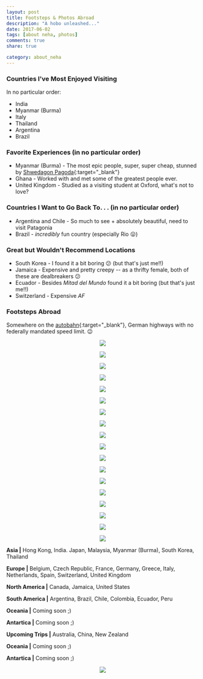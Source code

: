 ```yaml
---
layout: post
title: Footsteps & Photos Abroad
description: "A hobo unleashed..."
date: 2017-06-02
tags: [about neha, photos]
comments: true
share: true

category: about_neha
---
```


### Countries I've Most Enjoyed Visiting

In no particular order:

* India
* Myanmar (Burma)
* Italy
* Thailand
* Argentina
* Brazil

### Favorite Experiences (in no particular order)

* Myanmar (Burma) - The most epic people, super, super cheap, stunned by [Shwedagon Pagoda](https://www.google.it/search?q=shwedagon+pagoda&source=lnms&tbm=isch&sa=X&ved=0ahUKEwixst_p5d7VAhXD0RQKHStSAqkQ_AUICigB&biw=1226&bih=780){:target="_blank"}
* Ghana - Worked with and met some of the greatest people ever.
* United Kingdom - Studied as a visiting student at Oxford, what's not to love?

### Countries I Want to Go Back To. . . (in no particular order)

* Argentina and Chile - So much to see + absolutely beautiful, need to visit Patagonia
* Brazil - *incredibly* fun country (especially Rio 😛)

### Great but Wouldn't Recommend Locations 

* South Korea - I found it a bit boring 😕 (but that's just me!!)
* Jamaica - Expensive and pretty creepy -- as a thrifty female, both of these are dealbreakers 😕
* Ecuador - Besides _Mitad del Mundo_ found it a bit boring (but that's just me!!) 
* Switzerland - Expensive *AF*

### Footsteps Abroad

Somewhere on the [autobahn](https://en.wikipedia.org/wiki/Autobahn){:target="_blank"}, German highways with no federally mandated speed limit. 😉

<p align="center">
  <img src="/images/photos-travel/1-autobahn.jpg">
</p>

<p align="center">
  <img src="/images/photos-travel/2-scotland-st-patricks.jpg">
</p>

<p align="center">
  <img src="/images/photos-travel/3-pichu.jpg">
</p>

<p align="center">
  <img src="/images/photos-travel/4-kayak.jpg">
</p>

<p align="center">
  <img src="/images/photos-travel/5-london-new-years.jpg">
</p>

<p align="center">
  <img src="/images/photos-travel/6-london-new-years-crowd.jpg">
</p>

<p align="center">
  <img src="/images/photos-travel/7-burma-new-years.jpg">
</p>

<p align="center">
  <img src="/images/photos-travel/8-paris.jpg">
</p>

<p align="center">
  <img src="/images/photos-travel/9-colombia.jpg">
</p>

<p align="center">
  <img src="/images/photos-travel/9-colombia.jpg">
</p>

<p align="center">
  <img src="/images/photos-travel/9-colombia.jpg">
</p>

<p align="center">
  <img src="/images/photos-travel/10-london-crazy.jpg">
</p>

<p align="center">
  <img src="/images/photos-travel/11-czech.jpg">
</p>

<p align="center">
  <img src="/images/photos-travel/12-punting.jpg">
</p>

<p align="center">
  <img src="/images/photos-travel/13-scotland-volcano.jpg">
</p>

<p align="center">
  <img src="/images/photos-travel/14-macchu.jpg">
</p>

<p align="center">
  <img src="/images/photos-travel/15-spain.jpg">
</p>

<p align="center">
  <img src="/images/photos-travel/16-salinas-grande.jpg">
</p>


__Asia |__
Hong Kong, India. Japan, Malaysia, Myanmar (Burma), South Korea, Thailand

__Europe |__
Belgium, Czech Republic, France, Germany, Greece, Italy, Netherlands, Spain, Switzerland, United Kingdom

__North America |__
Canada, Jamaica, United States

__South America |__
Argentina, Brazil, Chile, Colombia, Ecuador, Peru

__Oceania |__
Coming soon ;)  

__Antartica |__
Coming soon ;)

__Upcoming Trips |__
Australia, China, New Zealand

__Oceania |__
Coming soon ;) 

__Antartica |__
Coming soon ;)

<p align="center">
  <img src="/images/photos-travel/ForevertheForeigner.jpeg">
</p>